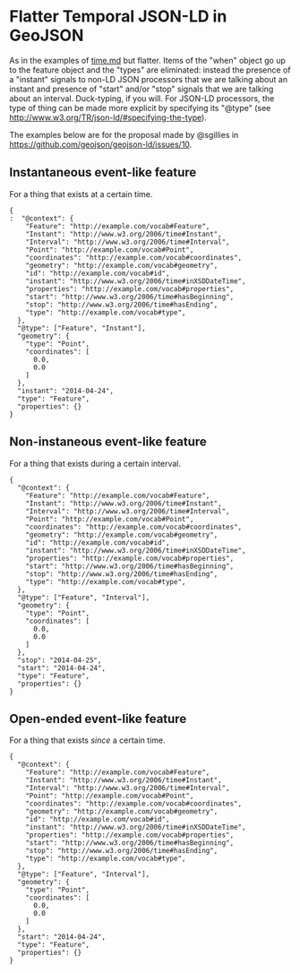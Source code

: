 # Flatter Temporal JSON-LD in GeoJSON

As in the examples of [time.md](time.md) but flatter. Items of the "when"
object go up to the feature object and the "types" are eliminated: instead the
presence of a "instant" signals to non-LD JSON processors that we are talking
about an instant and presence of "start" and/or "stop" signals that we are
talking about an interval.  Duck-typing, if you will. For JSON-LD processors,
the type of thing can be made more explicit by specifying its "@type" (see
http://www.w3.org/TR/json-ld/#specifying-the-type).

The examples below are for the proposal made by @sgillies in
https://github.com/geojson/geojson-ld/issues/10.

## Instantaneous event-like feature

For a thing that exists at a certain time.

```
{
:  "@context": {
    "Feature": "http://example.com/vocab#Feature",
    "Instant": "http://www.w3.org/2006/time#Instant",
    "Interval": "http://www.w3.org/2006/time#Interval",
    "Point": "http://example.com/vocab#Point",
    "coordinates": "http://example.com/vocab#coordinates",
    "geometry": "http://example.com/vocab#geometry",
    "id": "http://example.com/vocab#id",
    "instant": "http://www.w3.org/2006/time#inXSDDateTime",
    "properties": "http://example.com/vocab#properties",
    "start": "http://www.w3.org/2006/time#hasBeginning",
    "stop": "http://www.w3.org/2006/time#hasEnding",
    "type": "http://example.com/vocab#type",
  },
  "@type": ["Feature", "Instant"],
  "geometry": {
    "type": "Point",
    "coordinates": [
      0.0,
      0.0
    ]
  },
  "instant": "2014-04-24",
  "type": "Feature",
  "properties": {}
}
```

## Non-instaneous event-like feature

For a thing that exists during a certain interval.

```
{
  "@context": {
    "Feature": "http://example.com/vocab#Feature",
    "Instant": "http://www.w3.org/2006/time#Instant",
    "Interval": "http://www.w3.org/2006/time#Interval",
    "Point": "http://example.com/vocab#Point",
    "coordinates": "http://example.com/vocab#coordinates",
    "geometry": "http://example.com/vocab#geometry",
    "id": "http://example.com/vocab#id",
    "instant": "http://www.w3.org/2006/time#inXSDDateTime",
    "properties": "http://example.com/vocab#properties",
    "start": "http://www.w3.org/2006/time#hasBeginning",
    "stop": "http://www.w3.org/2006/time#hasEnding",
    "type": "http://example.com/vocab#type",
  },
  "@type": ["Feature", "Interval"],
  "geometry": {
    "type": "Point",
    "coordinates": [
      0.0,
      0.0
    ]
  },
  "stop": "2014-04-25",
  "start": "2014-04-24",
  "type": "Feature",
  "properties": {}
}
```

## Open-ended event-like feature

For a thing that exists *since* a certain time.

```
{
  "@context": {
    "Feature": "http://example.com/vocab#Feature",
    "Instant": "http://www.w3.org/2006/time#Instant",
    "Interval": "http://www.w3.org/2006/time#Interval",
    "Point": "http://example.com/vocab#Point",
    "coordinates": "http://example.com/vocab#coordinates",
    "geometry": "http://example.com/vocab#geometry",
    "id": "http://example.com/vocab#id",
    "instant": "http://www.w3.org/2006/time#inXSDDateTime",
    "properties": "http://example.com/vocab#properties",
    "start": "http://www.w3.org/2006/time#hasBeginning",
    "stop": "http://www.w3.org/2006/time#hasEnding",
    "type": "http://example.com/vocab#type",
  },
  "@type": ["Feature", "Interval"],
  "geometry": {
    "type": "Point",
    "coordinates": [
      0.0,
      0.0
    ]
  },
  "start": "2014-04-24",
  "type": "Feature",
  "properties": {}
}
```


